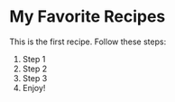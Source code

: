 <html>
    <head>
    </head>
    <body>
        <h1>My Favorite Recipes</h1>
        <p>This is the first recipe. Follow these steps:</p>
        <ol>
            <li>Step 1</li>
            <li>Step 2</li>
            <li>Step 3</li>
            <li>Enjoy!</li>
        </ol>
    </body>
</html>
